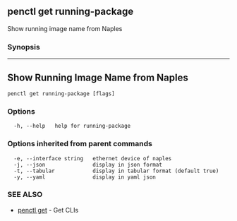 ## penctl get running-package

Show running image name from Naples

### Synopsis



-------------------------------------
 Show Running Image Name from Naples 
-------------------------------------


```
penctl get running-package [flags]
```

### Options

```
  -h, --help   help for running-package
```

### Options inherited from parent commands

```
  -e, --interface string   ethernet device of naples
  -j, --json               display in json format
  -t, --tabular            display in tabular format (default true)
  -y, --yaml               display in yaml json
```

### SEE ALSO
* [penctl get](penctl_get.md)	 - Get CLIs


